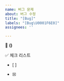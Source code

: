 ```yaml
---
name: 버그 문제
about: 버그 수정
title: "[Bug]"
labels: "[Bug\U0001F6E0]"
assignees: ''

---
```


🧊 **()** 

✅ 체크 리스트
- [ ] 
- [x]
